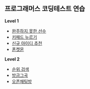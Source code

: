 ## 프로그래머스 코딩테스트 연습
**Level 1**
  * [완주하지 못한 선수](https://programmers.co.kr/learn/courses/30/lessons/42576)
  * [키패드 누르기](https://programmers.co.kr/learn/courses/30/lessons/67256)
  * [신규 아이디 추천](https://programmers.co.kr/learn/courses/30/lessons/72410)
  * [폰켓몬](https://programmers.co.kr/learn/courses/30/lessons/1845)

**Level 2**
  * [순위 검색](https://programmers.co.kr/learn/courses/30/lessons/72412)
  * [방금그곡](https://programmers.co.kr/learn/courses/30/lessons/17683)
  * [오픈채팅방](https://programmers.co.kr/learn/courses/30/lessons/42888)
